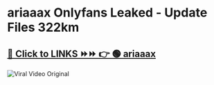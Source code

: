 
 # ariaaax Onlyfans Leaked - Update Files 322km

## <h2><a href="https://clipsfans.com/ariaaax&ref=git">🔗 Click to LINKS ⏩⏩ 👉 🟢 ariaaax </a></h2>

<a href="https://clipsfans.com/ariaaax&ref=git" rel="nofollow" data-target="animated-image.originalLink"><img src="https://i.ibb.co.com/xMMVF88/686577567.gif" alt="Viral Video Original" style="max-width: 100%; display: inline-block;" data-target="animated-image.originalImage"></a>

